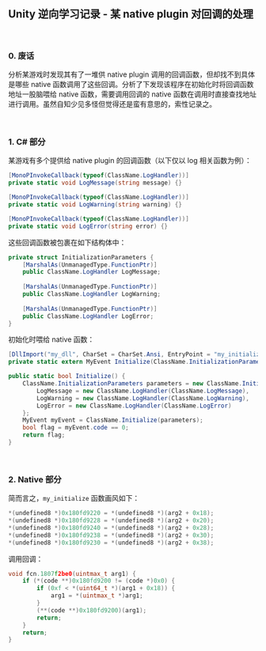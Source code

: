 ## Unity 逆向学习记录 - 某 native plugin 对回调的处理

<br>

### 0. 废话

分析某游戏时发现其有了一堆供 native plugin 调用的回调函数，但却找不到具体是哪些 native 函数调用了这些回调。分析了下发现该程序在初始化时将回调函数地址一股脑喂给 native 函数，需要调用回调的 native 函数在调用时直接查找地址进行调用。虽然自知少见多怪但觉得还是蛮有意思的，索性记录之。

<br>

### 1. C# 部分

某游戏有多个提供给 native plugin 的回调函数（以下仅以 log 相关函数为例）：

```cs
[MonoPInvokeCallback(typeof(ClassName.LogHandler))]
private static void LogMessage(string message) {}

[MonoPInvokeCallback(typeof(ClassName.LogHandler))]
private static void LogWarning(string warning) {}

[MonoPInvokeCallback(typeof(ClassName.LogHandler))]
private static void LogError(string error) {}
```

这些回调函数被包裹在如下结构体中：

```cs
private struct InitializationParameters {
    [MarshalAs(UnmanagedType.FunctionPtr)]
    public ClassName.LogHandler LogMessage;
    
    [MarshalAs(UnmanagedType.FunctionPtr)]
    public ClassName.LogHandler LogWarning;
    
    [MarshalAs(UnmanagedType.FunctionPtr)]
    public ClassName.LogHandler LogError;
}
```

初始化时喂给 native 函数：

```cs
[DllImport("my_dll", CharSet = CharSet.Ansi, EntryPoint = "my_initialize")]
private static extern MyEvent Initialize(ClassName.InitializationParameters parameters);

public static bool Initialize() {
    ClassName.InitializationParameters parameters = new ClassName.InitializationParameters {
        LogMessage = new ClassName.LogHandler(ClassName.LogMessage),
        LogWarning = new ClassName.LogHandler(ClassName.LogWarning),
        LogError = new ClassName.LogHandler(ClassName.LogError)
    };
    MyEvent myEvent = ClassName.Initialize(parameters);
    bool flag = myEvent.code == 0;
    return flag;
}
```
<br>

### 2. Native 部分

简而言之，`my_initialize` 函数画风如下：

```c
*(undefined8 *)0x180fd9220 = *(undefined8 *)(arg2 + 0x18);
*(undefined8 *)0x180fd9228 = *(undefined8 *)(arg2 + 0x20);
*(undefined8 *)0x180fd9240 = *(undefined8 *)(arg2 + 0x28);
*(undefined8 *)0x180fd9238 = *(undefined8 *)(arg2 + 0x30);
*(undefined8 *)0x180fd9230 = *(undefined8 *)(arg2 + 0x38);
```

调用回调：

```c
void fcn.1807f2be0(uintmax_t arg1) {
    if (*(code **)0x180fd9200 != (code *)0x0) {
        if (0xf < *(uint64_t *)(arg1 + 0x18)) {
            arg1 = *(uintmax_t *)arg1;
        }
        (**(code **)0x180fd9200)(arg1);
        return;
    }
    return;
}
```

<br>
